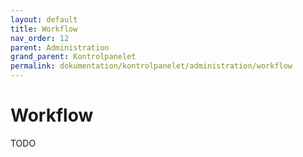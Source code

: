 ```yaml
---
layout: default
title: Workflow
nav_order: 12
parent: Administration
grand_parent: Kontrolpanelet
permalink: dokumentation/kontrolpanelet/administration/workflow
---
```


# Workflow

TODO
